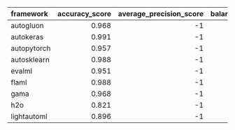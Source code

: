 | framework   |   accuracy_score |   average_precision_score |   balanced_accuracy_score |   cohen_kappa_score |   f1_score_macro |   f1_score_micro |   f1_score_weighted |   matthews_corrcoef |   precision_score |   recall_score |   roc_auc_score | training_time   | test_time   |
|:------------|-----------------:|--------------------------:|--------------------------:|--------------------:|-----------------:|-----------------:|--------------------:|--------------------:|------------------:|---------------:|----------------:|:----------------|:------------|
| autogluon   |            0.968 |                        -1 |                     0.935 |               0.934 |            0.897 |            0.968 |               0.97  |               0.934 |                -1 |             -1 |              -1 | 00:00:13        | 00:00:00    |
| autokeras   |            0.991 |                        -1 |                     0.971 |               0.982 |            0.957 |            0.991 |               0.992 |               0.982 |                -1 |             -1 |              -1 | 00:01:16        | 00:00:00    |
| autopytorch |            0.957 |                        -1 |                     0.931 |               0.909 |            0.881 |            0.957 |               0.959 |               0.911 |                -1 |             -1 |              -1 | 00:10:12        | 00:00:09    |
| autosklearn |            0.988 |                        -1 |                     0.988 |               0.976 |            0.955 |            0.988 |               0.989 |               0.976 |                -1 |             -1 |              -1 | 00:10:13        | 00:00:01    |
| evalml      |            0.951 |                        -1 |                     0.911 |               0.897 |            0.863 |            0.951 |               0.952 |               0.899 |                -1 |             -1 |              -1 | 00:10:01        | 00:00:00    |
| flaml       |            0.988 |                        -1 |                     0.976 |               0.976 |            0.974 |            0.988 |               0.988 |               0.976 |                -1 |             -1 |              -1 | 00:10:00        | 00:00:00    |
| gama        |            0.968 |                        -1 |                     0.916 |               0.934 |            0.897 |            0.968 |               0.969 |               0.934 |                -1 |             -1 |              -1 | 00:08:59        | 00:00:00    |
| h2o         |            0.821 |                        -1 |                     0.419 |               0.599 |            0.397 |            0.821 |               0.789 |               0.605 |                -1 |             -1 |              -1 | 00:10:05        | 00:00:00    |
| lightautoml |            0.896 |                        -1 |                     0.519 |               0.782 |            0.526 |            0.896 |               0.903 |               0.782 |                -1 |             -1 |              -1 | 00:01:06        | 00:00:00    |